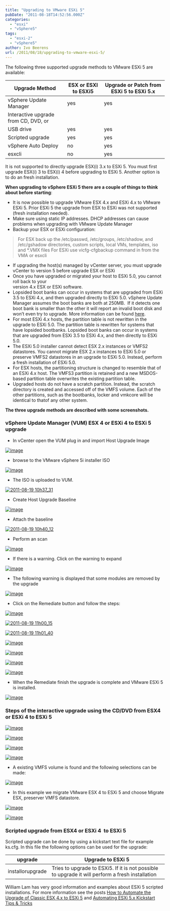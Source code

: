 ```yaml
---
title: "Upgrading to VMware ESXi 5"
pubDate: "2011-08-18T14:52:56.000Z"
categories: 
  - "esxi"
  - "vSphere5"
tags: 
  - "esxi-2"
  - "vSphere5"
author: Ivo Beerens
url: /2011/08/18/upgrading-to-vmware-esxi-5/
---
```


The following three supported upgrade methods to VMware ESXi 5 are available:

| Upgrade Method| ESX or ESXI to ESXi5 | Upgrade or Patch from ESXi 5 to ESXi 5.x |
| --- | --- | --- |
| vSphere Update Manager | yes | yes |
| Interactive upgrade from CD, DVD, or
USB drive |	yes	| yes |
| Scripted upgrade	| yes	| yes |
| vSphere Auto Deploy	| no	| yes |
| esxcli	| no	| yes |

It is not supported to directly upgrade ESX(i) 3.x to ESXi 5. You must first upgrade ESX(i) 3 to ESX(i) 4 before upgrading to ESXi 5. Another option is to do an fresh installation.

**When upgrading to vSphere ESXi 5 there are a couple of things to think about before starting**:

- It is now possible to upgrade VMware ESX 4.x and ESXi 4.x to VMware ESXi 5. Prior ESXi 5 the upgrade from ESX to ESXi was not supported (fresh installation needed).
- Make sure using static IP addresses. DHCP addresses can cause problems when upgrading with VMware Update Manager
- Backup your ESX or ESXi configuration:

> For ESX back up the /etc/passwd, /etc/groups, /etc/shadow, and /etc/gshadow directories, custom scripts, local VMs, templates, iso and \*.VMX files
> For ESXi use vicfg-cfgbackup command in from the VMA or esxcli

- If upgrading the host(s) managed by vCenter server, you must upgrade vCenter to version 5 before upgrade ESX or ESXi
- Once you have upgraded or migrated your host to ESXi 5.0, you cannot roll back to your  
version 4.x ESX or ESXi software.
- Lopsided boot banks can occur in systems that are upgraded from ESXi 3.5 to ESXi 4.x, and then upgraded directly to ESXi 5.0. vSphere Update Manager assumes the boot banks are both at 250MB.  If it detects one boot bank is smaller than the other it will report an invalid boot disk and won’t even try to upgrade. More information can be found [here](http://blogs.VMware.com/esxi/2011/08/esxi-and-lopsided-bootbanks.html).
- For most ESXi 4.x hosts, the partition table is not rewritten in the upgrade to ESXi 5.0. The partition table is rewritten for systems that have lopsided bootbanks. Lopsided boot banks can occur in systems that are upgraded from ESXi 3.5 to ESXi 4.x, and then directly to ESXi 5.0.
- The ESXi 5.0 installer cannot detect ESX 2.x instances or VMFS2 datastores. You cannot migrate ESX 2.x instances to ESXi 5.0 or preserve VMFS2 datastores in an upgrade to ESXi 5.0. Instead, perform a fresh installation of ESXi 5.0.
- For ESX hosts, the partitioning structure is changed to resemble that of an ESXi 4.x host. The VMFS3 partition is retained and a new MSDOS-based partition table overwrites the existing partition table.
- Upgraded hosts do not have a scratch partition. Instead, the scratch directory is created and accessed off of the VMFS volume. Each of the other partitions, such as the bootbanks, locker and vmkcore will be identical to thatof any other system.

**The three upgrade methods are described with some screenshots.**

### vSphere Update Manager (VUM) ESX 4 or ESXi 4 to ESXi 5 upgrade

- In vCenter open the VUM plug in and import Host Upgrade Image

[![image](images/image_thumb9.png "image")](images/image9.png)

- browse to the VMware vSphere 5i installer ISO

[![image](images/image_thumb10.png "image")](images/image10.png)

- The ISO is uploaded to VUM.

[![2011-08-19 10h37_31](images/2011-08-19-10h37_31_thumb.jpg "2011-08-19 10h37_31")](images/2011-08-19-10h37_31.jpg)

- Create Host Upgrade Baseline

[![image](images/image_thumb11.png "image")](images/image11.png)

- Attach the baseline

[![2011-08-19 10h40_12](images/2011-08-19-10h40_12_thumb.jpg "2011-08-19 10h40_12")](images/2011-08-19-10h40_12.jpg)

- Perform an scan

[![image](images/image_thumb12.png "image")](images/image12.png)

- If there is a warning. Click on the warning to expand

[![image](images/image_thumb13.png "image")](images/image13.png)

- The following warning is displayed that some modules are removed by the upgrade

[![image](images/image_thumb14.png "image")](images/image14.png)

- Click on the Remediate button and follow the steps:

[![image](images/image_thumb15.png "image")](images/image15.png)

[![2011-08-19 11h00_15](images/2011-08-19-11h00_15_thumb.jpg "2011-08-19 11h00_15")](images/2011-08-19-11h00_15.jpg)

[![2011-08-19 11h01_40](images/2011-08-19-11h01_40_thumb.jpg "2011-08-19 11h01_40")](images/2011-08-19-11h01_40.jpg)

[![image](images/image_thumb16.png "image")](images/image16.png)

[![image](images/image_thumb17.png "image")](images/image17.png)

[![image](images/image_thumb18.png "image")](images/image18.png)

[![image](images/image_thumb19.png "image")](images/image19.png)

- When the Remediate finish the upgrade is complete and VMware ESXi 5 is installed.

[![image](images/image_thumb20.png "image")](images/image20.png)

### Steps of the interactive upgrade using the CD/DVD from ESX4 or ESXi 4 to ESXi 5

[![image](images/image_thumb2.png "image")](images/image2.png)

[![image](images/image_thumb3.png "image")](images/image3.png)

[![image](images/image_thumb4.png "image")](images/image4.png)

[![image](images/image_thumb5.png "image")](images/image5.png)

- A existing VMFS volume is found and the following selections can be made:

[![image](images/image_thumb6.png "image")](images/image6.png)

- In this example we migrate VMware ESX 4 to ESXi 5 and choose Migrate ESX, preserver VMFS datastore.

[![image](images/image_thumb7.png "image")](images/image7.png)

[![image](images/image_thumb8.png "image")](images/image8.png)

### Scripted upgrade from ESX4 or ESXi 4  to ESXi 5

Scripted upgrade can be done by using a kickstart text file for example ks.cfg. In this file the following options can be used for the upgrade:


| upgrade | Upgrade to ESXi 5 |
| --- | --- |
| installorupgrade | Tries to upgrade to ESXi5. If it is not possible to upgrade it will perform a fresh installation |

William Lam has very good information and examples about ESXi 5 scripted installations. For more information see the posts [How to Automate the Upgrade of Classic ESX 4.x to ESXi 5](http://www.virtuallyghetto.com/2011/08/how-to-automate-upgrade-of-classic-esx.html) and [Automating ESXi 5.x Kickstart Tips & Tricks](http://www.virtuallyghetto.com/2011/07/automating-esxi-5x-kickstart-tips.html)
